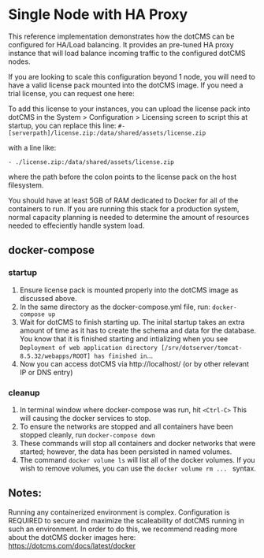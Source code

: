 # Single Node with HA Proxy

This reference implementation demonstrates how the dotCMS can be configured for HA/Load balancing.  It provides an pre-tuned HA proxy instance that will load balance incoming traffic to the configured dotCMS nodes.


If you are looking to scale this configuration beyond 1 node, you will need to have a valid license pack mounted into the dotCMS image.   If you need a trial license, you can request one here:


 To add this license to your instances, you can upload the license pack into dotCMS in the System > Configuration > Licensing screen to script this at startup, you can replace this line: 
```#- [serverpath]/license.zip:/data/shared/assets/license.zip```

with a line like:
```
- ./license.zip:/data/shared/assets/license.zip
```
where the path before the colon points to the license pack on the host filesystem.

You should have at least 5GB of RAM dedicated to Docker for all of the containers to run.
If you are running this stack for a production system, normal capacity planning is needed to determine the amount of resources needed to effeciently handle system load.

## docker-compose
### startup
1. Ensure license pack is mounted properly into the dotCMS image as discussed above.
2. In the same directory as the docker-compose.yml file, run:
```docker-compose up```  
3. Wait for dotCMS to finish starting up.  The inital startup takes an extra amount of time as it has to create the schema and data for the database.  You know that it is finished starting and intializing when you see ```Deployment of web application directory [/srv/dotserver/tomcat-8.5.32/webapps/ROOT] has finished in```...
4. Now you can access dotCMS via http://localhost/ (or by other relevant IP or DNS entry)

### cleanup
1.  In terminal window where docker-compose was run, hit ```<Ctrl-C>```  This will causing the docker services to stop. 
2. To ensure the networks are stopped and all containers have been stopped cleanly, run ```docker-compose down```
3. These commands will stop all containers and docker networks that were started; however, the data has been persisted in named volumes.
4. The command ```docker volume ls``` will list all of the docker volumes.  If you wish to remove volumes, you can use the ```docker volume rm ... ``` syntax.

## Notes:
Running any containerized environment is complex.  Configuration is REQUIRED to secure and maximize the scaleability of dotCMS running in such an environment.  In order to do this, we recommend reading more about the dotCMS docker images here:
https://dotcms.com/docs/latest/docker
